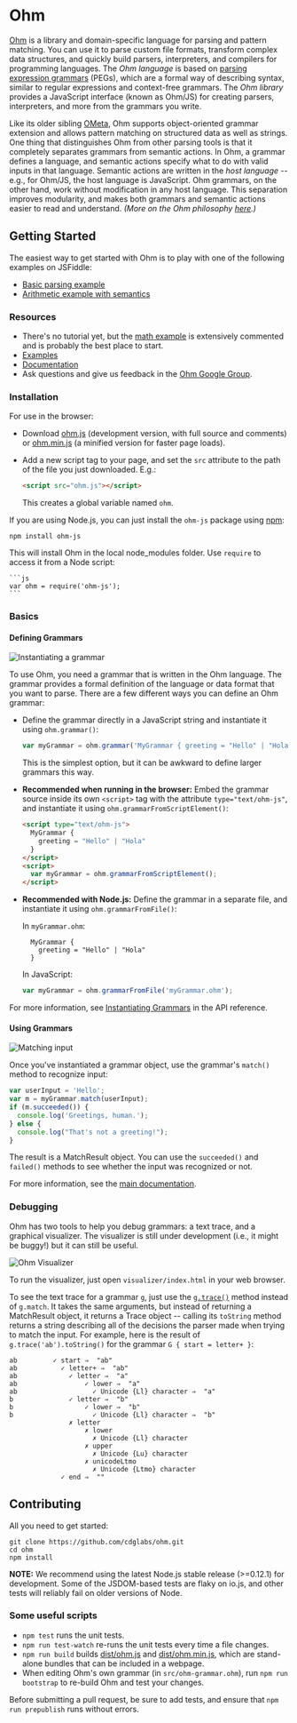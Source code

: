 Ohm
===

[Ohm](https://github.com/cdglabs/ohm) is a library and domain-specific language for parsing and
pattern matching. You can use it to parse custom file formats, transform complex data structures,
and quickly build parsers, interpreters, and compilers for programming languages. The _Ohm language_
is based on [parsing expression grammars](http://en.wikipedia.org/wiki/Parsing_expression_grammar)
(PEGs), which are a formal way of describing syntax, similar to regular expressions and context-free
grammars. The _Ohm library_ provides a JavaScript interface (known as Ohm/JS) for creating parsers,
interpreters, and more from the grammars you write.

Like its older sibling [OMeta](http://tinlizzie.org/ometa/), Ohm supports object-oriented grammar
extension and allows pattern matching on structured data as well as strings. One thing that
distinguishes Ohm from other parsing tools is that it completely separates grammars from semantic
actions. In Ohm, a grammar defines a language, and semantic actions specify what to do with valid
inputs in that language. Semantic actions are written in the _host language_ -- e.g., for Ohm/JS,
the host language is JavaScript. Ohm grammars, on the other hand, work without modification in any
host language. This separation improves modularity, and makes both grammars and semantic actions
easier to read and understand. _(More on the Ohm philosophy [here](doc/philosophy.md).)_

Getting Started
---------------

The easiest way to get started with Ohm is to play with one of the following examples on JSFiddle:

- [Basic parsing example](http://jsfiddle.net/pdubroy/p3b1v2xb/)
- [Arithmetic example with semantics](http://jsfiddle.net/pdubroy/15k63qae/)

### Resources

- There's no tutorial yet, but the [math example](examples/math/index.html) is extensively commented and is probably the best place to start.
- [Examples](examples/)
- [Documentation](doc/index.md)
- Ask questions and give us feedback in the [Ohm Google Group](https://groups.google.com/a/cdglabs.org/forum/#!forum/ohm).

### Installation

For use in the browser: 

-  Download [ohm.js](https://cdglabs.github.io/ohm/dist/ohm.js) (development version, with full source and comments) or [ohm.min.js](https://cdglabs.github.io/ohm/dist/ohm.min.js) (a minified version for faster page loads).
-  Add a new script tag to your page, and set the `src` attribute to the path of the file you just downloaded. E.g.:
    ```html
    <script src="ohm.js"></script>
    ```

    This creates a global variable named `ohm`.

If you are using Node.js, you can just install the `ohm-js` package using [npm](http://npmjs.org):

    npm install ohm-js

This will install Ohm in the local node_modules folder. Use `require` to access it from a Node script:

    ```js
    var ohm = require('ohm-js');
    ```

### Basics

#### Defining Grammars

![Instantiating a grammar](http://www.cdglabs.org/ohm/doc/images/instantiating-grammars.png)

To use Ohm, you need a grammar that is written in the Ohm language. The grammar provides a formal
definition of the language or data format that you want to parse. There are a few different ways
you can define an Ohm grammar:

- Define the grammar directly in a JavaScript string and instantiate it using `ohm.grammar()`:

    ```js
    var myGrammar = ohm.grammar('MyGrammar { greeting = "Hello" | "Hola" }');
    ```

    This is the simplest option, but it can be awkward to define larger grammars this way.

- **Recommended when running in the browser:** Embed the grammar source inside its own `<script>` tag with the attribute `type="text/ohm-js"`, and instantiate it using `ohm.grammarFromScriptElement()`:

    ```html
    <script type="text/ohm-js">
      MyGrammar {
        greeting = "Hello" | "Hola"
      }
    </script>
    <script>
      var myGrammar = ohm.grammarFromScriptElement();
    </script>
    ```

- **Recommended with Node.js:** Define the grammar in a separate file, and instantiate it using `ohm.grammarFromFile()`:

    In `myGrammar.ohm`:

        MyGrammar {
          greeting = "Hello" | "Hola"
        }

    In JavaScript:

    ```js
    var myGrammar = ohm.grammarFromFile('myGrammar.ohm');
    ```

For more information, see [Instantiating Grammars](doc/api-reference.md#instantiating-grammars) in the API reference.

#### Using Grammars

![Matching input](http://www.cdglabs.org/ohm/doc/images/matching.png)

<script type="text/markscript">
  // The duplication here is required because Markscript only executes top-level code blocks.
  // TODO: Consider fixing this in Markscript.
  var ohm = require('ohm-js');
  var myGrammar = ohm.grammar('MyGrammar { greeting = "Hello" | "Hola" }');
</script>

Once you've instantiated a grammar object, use the grammar's `match()` method to recognize input:

```js
var userInput = 'Hello';
var m = myGrammar.match(userInput);
if (m.succeeded()) {
  console.log('Greetings, human.');
} else {
  console.log("That's not a greeting!");
}
```

The result is a MatchResult object. You can use the `succeeded()` and `failed()` methods to see whether the input was recognized or not.

For more information, see the [main documentation](doc/index.md).

### Debugging

Ohm has two tools to help you debug grammars: a text trace, and a graphical visualizer. The
visualizer is still under development (i.e., it might be buggy!) but it can still be useful.

![Ohm Visualizer](http://www.cdglabs.org/ohm/doc/images/visualizer-small.png)

To run the visualizer, just open `visualizer/index.html` in your web browser.

To see the text trace for a grammar `g`, just use the [`g.trace()`](./doc/api-reference.md#trace)
method instead of `g.match`. It takes the same arguments, but instead of returning a MatchResult
object, it returns a Trace object -- calling its `toString` method returns a string describing
all of the decisions the parser made when trying to match the input. For example, here is the
result of `g.trace('ab').toString()` for the grammar `G { start = letter+ }`:

<script type="text/markscript">
  markscript.transformNextBlock(function(code) {
    var trace = ohm.grammar('G { start = letter+ }').trace('ab');
    assert.equal(trace.toString().trim(), code.trim());
  });
</script>

```
ab         ✓ start ⇒  "ab"
ab           ✓ letter+ ⇒  "ab"
ab             ✓ letter ⇒  "a"
ab                 ✓ lower ⇒  "a"
ab                   ✓ Unicode {Ll} character ⇒  "a"
b              ✓ letter ⇒  "b"
b                  ✓ lower ⇒  "b"
b                    ✓ Unicode {Ll} character ⇒  "b"
               ✗ letter
                   ✗ lower
                     ✗ Unicode {Ll} character
                   ✗ upper
                     ✗ Unicode {Lu} character
                   ✗ unicodeLtmo
                     ✗ Unicode {Ltmo} character
             ✓ end ⇒  ""
```

Contributing
------------

All you need to get started:

    git clone https://github.com/cdglabs/ohm.git
    cd ohm
    npm install

**NOTE:** We recommend using the latest Node.js stable release (>=0.12.1) for
development. Some of the JSDOM-based tests are flaky on io.js, and other tests
will reliably fail on older versions of Node.

### Some useful scripts

* `npm test` runs the unit tests.
* `npm run test-watch` re-runs the unit tests every time a file changes.
* `npm run build` builds [dist/ohm.js](./dist/ohm.js) and [dist/ohm.min.js](./dist/ohm.min.js),
  which are stand-alone bundles that can be included in a webpage.
* When editing Ohm's own grammar (in `src/ohm-grammar.ohm`), run `npm run bootstrap` to re-build Ohm
  and test your changes.

Before submitting a pull request, be sure to add tests, and ensure that `npm run prepublish` runs
without errors.
